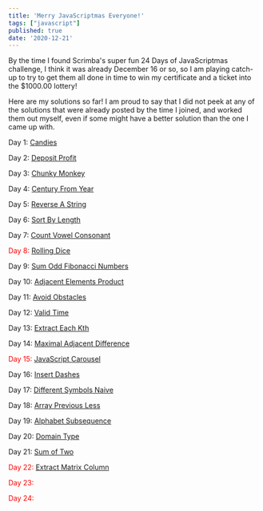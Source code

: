 ```yaml
---
title: 'Merry JavaScriptmas Everyone!'
tags: ["javascript"]
published: true
date: '2020-12-21'
---
```

By the time I found Scrimba's super fun 24 Days of JavaScriptmas challenge, I think it was already December 16 or so, so I am playing catch-up to try to get them all done in time to win my certificate and a ticket into the $1000.00 lottery!

Here are my solutions so far! I am proud to say that I did not peek at any of the solutions that were already posted by the time I joined, and worked them out myself, even if some might have a better solution than the one I came up with.

Day 1: [Candies](https://scrimba.com/scrim/co92941b09931c72c1ca1d39b)

Day 2: [Deposit Profit](https://scrimba.com/scrim/co81247b18bf6e99872ef5c8c)

Day 3: [Chunky Monkey](https://scrimba.com/scrim/co7c745c78c391df32f6782c7)

Day 4: [Century From Year](https://scrimba.com/scrim/cob734e6b989bfed8a716d238)

Day 5: [Reverse A String](https://scrimba.com/scrim/co6c74ad9a4a8e24f161a972a)

Day 6: [Sort By Length](https://scrimba.com/scrim/co3c4457aa72e9d3695cffb40)

Day 7: [Count Vowel Consonant](https://scrimba.com/scrim/co8f3422aa0a3e75e277dd24e)

<span style="color:red">Day 8: [Rolling Dice]()</span>

Day 9: [Sum Odd Fibonacci Numbers](https://scrimba.com/scrim/co57b4f83ab4fa07d59181ada)

Day 10: [Adjacent Elements Product](https://scrimba.com/scrim/coa2d414984714ab7f4ceac68)

Day 11: [Avoid Obstacles](https://scrimba.com/scrim/co869470a94ad23b36eb3f532)

Day 12: [Valid Time](https://scrimba.com/scrim/co1c54537a9e4e956c4d7bd34)

Day 13: [Extract Each Kth](https://scrimba.com/scrim/co9d74735a965a07a8973c826)

Day 14: [Maximal Adjacent Difference](https://scrimba.com/scrim/cocce4951a50aa507652295d6)

<span style="color:red">Day 15: [JavaScript Carousel]()</span>

Day 16: [Insert Dashes](https://scrimba.com/scrim/co6554560bdacdc14b32654ef)

Day 17: [Different Symbols Naive](https://scrimba.com/scrim/co05b4f3c9866c3dde8dd6ab3)

Day 18: [Array Previous Less](https://scrimba.com/scrim/co70a4b328cee21740e0a6d70)

Day 19: [Alphabet Subsequence](https://scrimba.com/scrim/coccf42bfb6227ef301740b4c)

Day 20: [Domain Type](https://scrimba.com/scrim/coe684c7b99f5da1dcfbd181a)

Day 21: [Sum of Two](https://scrimba.com/scrim/co13c4fea9b84008758ce4a2e)

<span style="color:red">Day 22: [Extract Matrix Column](https://scrimba.com/scrim/co6a5470580745d546581710d)</span>

<span style="color:red">Day 23: []()</span>

<span style="color:red">Day 24: []()</span>

